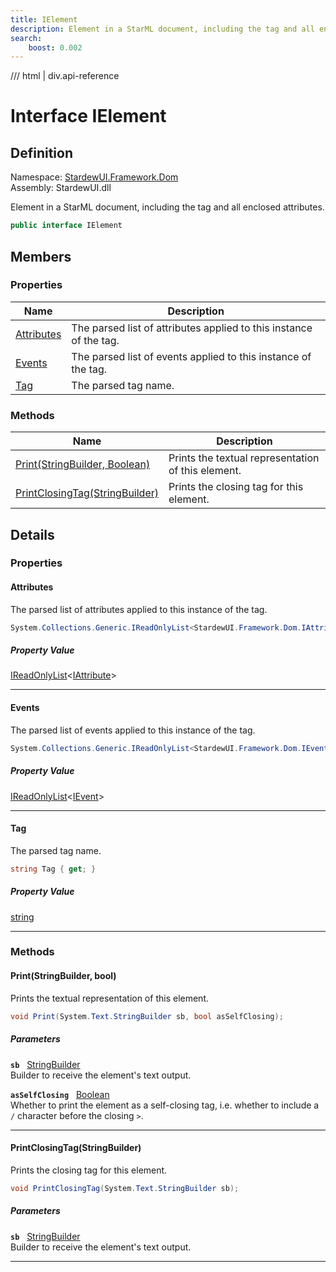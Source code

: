 ```yaml
---
title: IElement
description: Element in a StarML document, including the tag and all enclosed attributes.
search:
    boost: 0.002
---
```


<link rel="stylesheet" href="/StardewUI/stylesheets/reference.css" />

/// html | div.api-reference

# Interface IElement

## Definition

<div class="api-definition" markdown>

Namespace: [StardewUI.Framework.Dom](index.md)  
Assembly: StardewUI.dll  

</div>

Element in a StarML document, including the tag and all enclosed attributes.

```cs
public interface IElement
```

## Members

### Properties

 | Name | Description |
| --- | --- |
| [Attributes](#attributes) | The parsed list of attributes applied to this instance of the tag. | 
| [Events](#events) | The parsed list of events applied to this instance of the tag. | 
| [Tag](#tag) | The parsed tag name. | 

### Methods

 | Name | Description |
| --- | --- |
| [Print(StringBuilder, Boolean)](#printstringbuilder-bool) | Prints the textual representation of this element. | 
| [PrintClosingTag(StringBuilder)](#printclosingtagstringbuilder) | Prints the closing tag for this element. | 

## Details

### Properties

#### Attributes

The parsed list of attributes applied to this instance of the tag.

```cs
System.Collections.Generic.IReadOnlyList<StardewUI.Framework.Dom.IAttribute> Attributes { get; }
```

##### Property Value

[IReadOnlyList](https://learn.microsoft.com/en-us/dotnet/api/system.collections.generic.ireadonlylist-1)<[IAttribute](iattribute.md)>

-----

#### Events

The parsed list of events applied to this instance of the tag.

```cs
System.Collections.Generic.IReadOnlyList<StardewUI.Framework.Dom.IEvent> Events { get; }
```

##### Property Value

[IReadOnlyList](https://learn.microsoft.com/en-us/dotnet/api/system.collections.generic.ireadonlylist-1)<[IEvent](ievent.md)>

-----

#### Tag

The parsed tag name.

```cs
string Tag { get; }
```

##### Property Value

[string](https://learn.microsoft.com/en-us/dotnet/api/system.string)

-----

### Methods

#### Print(StringBuilder, bool)

Prints the textual representation of this element.

```cs
void Print(System.Text.StringBuilder sb, bool asSelfClosing);
```

##### Parameters

**`sb`** &nbsp; [StringBuilder](https://learn.microsoft.com/en-us/dotnet/api/system.text.stringbuilder)  
Builder to receive the element's text output.

**`asSelfClosing`** &nbsp; [Boolean](https://learn.microsoft.com/en-us/dotnet/api/system.boolean)  
Whether to print the element as a self-closing tag, i.e. whether to include a `/` character before the closing `>`.

-----

#### PrintClosingTag(StringBuilder)

Prints the closing tag for this element.

```cs
void PrintClosingTag(System.Text.StringBuilder sb);
```

##### Parameters

**`sb`** &nbsp; [StringBuilder](https://learn.microsoft.com/en-us/dotnet/api/system.text.stringbuilder)  
Builder to receive the element's text output.

-----

